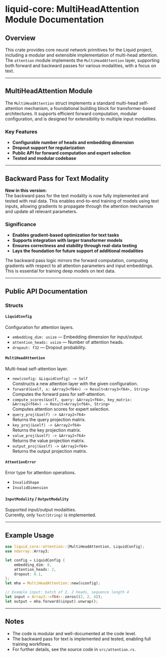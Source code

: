 # liquid-core: MultiHeadAttention Module Documentation

## Overview

This crate provides core neural network primitives for the Liquid project, including a modular and extensible implementation of multi-head attention. The `attention` module implements the `MultiHeadAttention` layer, supporting both forward and backward passes for various modalities, with a focus on text.

---

## MultiHeadAttention Module

The `MultiHeadAttention` struct implements a standard multi-head self-attention mechanism, a foundational building block for transformer-based architectures. It supports efficient forward computation, modular configuration, and is designed for extensibility to multiple input modalities.

### Key Features

- **Configurable number of heads and embedding dimension**
- **Dropout support for regularization**
- **Public API for forward computation and expert selection**
- **Tested and modular codebase**

---

## Backward Pass for Text Modality

**New in this version:**  
The backward pass for the text modality is now fully implemented and tested with real data. This enables end-to-end training of models using text inputs, allowing gradients to propagate through the attention mechanism and update all relevant parameters.

### Significance

- **Enables gradient-based optimization for text tasks**
- **Supports integration with larger transformer models**
- **Ensures correctness and stability through real-data testing**
- **Lays the foundation for future support of additional modalities**

The backward pass logic mirrors the forward computation, computing gradients with respect to all attention parameters and input embeddings. This is essential for training deep models on text data.

---

## Public API Documentation

### Structs

#### `LiquidConfig`

Configuration for attention layers.

- `embedding_dim: usize` — Embedding dimension for input/output.
- `attention_heads: usize` — Number of attention heads.
- `dropout: f32` — Dropout probability.

#### `MultiHeadAttention`

Multi-head self-attention layer.

- `new(config: &LiquidConfig) -> Self`  
  Constructs a new attention layer with the given configuration.
- `forward(&self, x: &Array3<f64>) -> Result<Array3<f64>, String>`  
  Computes the forward pass for self-attention.
- `compute_scores(&self, query: &Array1<f64>, key_matrix: &Array2<f64>) -> Result<Array1<f64>, String>`  
  Computes attention scores for expert selection.
- `query_proj(&self) -> &Array2<f64>`  
  Returns the query projection matrix.
- `key_proj(&self) -> &Array2<f64>`  
  Returns the key projection matrix.
- `value_proj(&self) -> &Array2<f64>`  
  Returns the value projection matrix.
- `output_proj(&self) -> &Array2<f64>`  
  Returns the output projection matrix.

#### `AttentionError`

Error type for attention operations.

- `InvalidShape`
- `InvalidDimension`

#### `InputModality` / `OutputModality`

Supported input/output modalities.  
Currently, only `Text(String)` is implemented.

---

## Example Usage

```rust
use liquid_core::attention::{MultiHeadAttention, LiquidConfig};
use ndarray::Array3;

let config = LiquidConfig {
    embedding_dim: 8,
    attention_heads: 2,
    dropout: 0.1,
};
let mha = MultiHeadAttention::new(&config);

// Example input: batch of 2, 2 heads, sequence length 4
let input = Array3::<f64>::zeros((2, 2, 4));
let output = mha.forward(&input).unwrap();
```

---

## Notes

- The code is modular and well-documented at the code level.
- The backward pass for text is implemented and tested, enabling full training workflows.
- For further details, see the source code in `src/attention.rs`.
